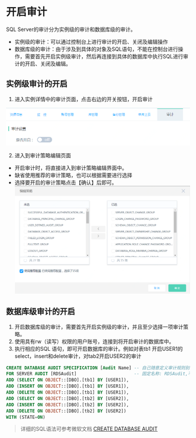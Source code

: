 # 开启审计
SQL Server的审计分为实例级的审计和数据库级的审计。
- 实例级的审计：可以通过控制台上进行审计的开启、关闭及编辑操作
- 数据库级的审计：由于涉及到具体的对象及SQL语句，不能在控制台进行操作，需要首先开启实例级审计，然后再连接到具体的数据库中执行SQL进行审计的开启、关闭及编辑。

## 实例级审计的开启
1. 进入实例详情中的审计页面，点击右边的开关按钮，开启审计

![开启审计1](../../../../../../image/RDS/Enable-Audit-1.png)

2. 进入到审计策略编辑页面
- 开启审计时，将直接进入到审计策略编辑界面中。
- 缺省使用推荐的审计策略，也可以根据需要进行选择
- 选择要开启的审计策略点击【确认】后即可。
![开启审计2](../../../../../../image/RDS/Enable-Audit-2.png)

## 数据库级审计的开启
1. 开启数据库级的审计，需要首先开启实例级的审计，并且至少选择一项审计策略。
2. 使用具有rw（读写）权限的用户账号，连接到将开启审计的数据库中。
3. 执行相应的SQL 语句，即可开启数据库的审计。例如对表tb1 开启USER1的 select，insert和delete审计，对tab2开启USER2的审计
```SQL
CREATE DATABASE AUDIT SPECIFICATION [Audit Name] -- 自己随意定义审计规则别名
FOR SERVER AUDIT [RDSAudit]                      -- 固定名称: RDSAudit,不能修改
ADD (SELECT ON OBJECT::[DBO].[tb1] BY [USER1]),
ADD (INSERT ON OBJECT::[DBO].[tb1] BY [USER1]),
ADD (DELETE ON OBJECT::[DBO].[tb1] BY [USER1]),
ADD (SELECT ON OBJECT::[DBO].[tb2] BY [USER2]),
ADD (INSERT ON OBJECT::[DBO].[tb2] BY [USER2]),
ADD (DELETE ON OBJECT::[DBO].[tb2] BY [USER2])
WITH (STATE=ON)
```

> 详细的SQL语法可参考微软文档 [CREATE DATABASE AUDIT](https://docs.microsoft.com/zh-cn/sql/t-sql/statements/create-database-audit-specification-transact-sql?view=sql-server-2017)
